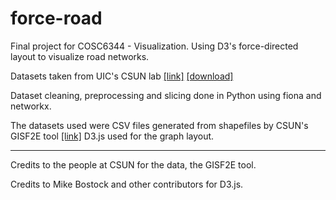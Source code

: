 # force-road
Final project for COSC6344 - Visualization. Using D3's force-directed layout to visualize road networks.

Datasets taken from UIC's CSUN lab [[link]](https://csun.uic.edu/datasets.html)  [[download]](https://figshare.com/articles/Urban_Road_Network_Data/2061897)

Dataset cleaning, preprocessing and slicing done in Python using fiona and networkx.

The datasets used were CSV files generated from shapefiles by CSUN's GISF2E tool [[link]](https://github.com/csunlab/GISF2E/tree/master/Python/v1.20)
D3.js used for the graph layout.

***

Credits to the people at CSUN for the data, the GISF2E tool.

Credits to Mike Bostock and other contributors for D3.js.
